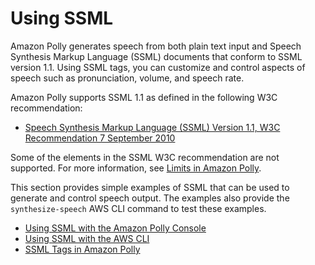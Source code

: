 # Using SSML<a name="ssml"></a>

Amazon Polly generates speech from both plain text input and Speech Synthesis Markup Language \(SSML\) documents that conform to SSML version 1\.1\. Using SSML tags, you can customize and control aspects of speech such as pronunciation, volume, and speech rate\. 

Amazon Polly supports SSML 1\.1 as defined in the following W3C recommendation:

+ [Speech Synthesis Markup Language \(SSML\) Version 1\.1, W3C Recommendation 7 September 2010](https://www.w3.org/TR/2010/REC-speech-synthesis11-20100907/)

Some of the elements in the SSML W3C recommendation are not supported\. For more information, see [Limits in Amazon Polly](limits.md)\.

This section provides simple examples of SSML that can be used to generate and control speech output\. The examples also provide the `synthesize-speech` AWS CLI command to test these examples\. 


+ [Using SSML with the Amazon Polly Console](ssml-to-speech-console.md)
+ [Using SSML with the AWS CLI](ssml-synthesize-speech-cli.md)
+ [SSML Tags in Amazon Polly](supported-ssml.md)